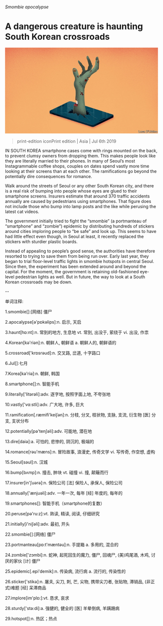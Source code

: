 ###### Smombie apocalypse

# A dangerous creature is haunting South Korean crossroads 

![image](images/20190706_ASD002_1.jpg) 

> print-edition iconPrint edition | Asia | Jul 6th 2019 

IN SOUTH KOREA smartphone cases come with rings mounted on the back, to prevent clumsy owners from dropping them. This makes people look like they are literally married to their phones. In many of Seoul’s most Instagrammable coffee shops, couples on dates spend vastly more time looking at their screens than at each other. The ramifications go beyond the potentially dire consequences for romance. 

Walk around the streets of Seoul or any other South Korean city, and there is a real risk of bumping into people whose eyes are glued to their smartphone screens. Insurers estimate that around 370 traffic accidents annually are caused by pedestrians using smartphones. That figure does not include those who bump into lamp posts and the like while perusing the latest cat videos. 

The government initially tried to fight the “smombie” (a portmanteau of “smartphone” and “zombie”) epidemic by distributing hundreds of stickers around cities imploring people to “be safe” and look up. This seems to have had little effect even though, in Seoul at least, it recently replaced the stickers with sturdier plastic boards. 

Instead of appealing to people’s good sense, the authorities have therefore resorted to trying to save them from being run over. Early last year, they began to trial floor-level traffic lights in smombie hotspots in central Seoul. Since then, the experiment has been extended around and beyond the capital. For the moment, the government is retaining old-fashioned eye-level pedestrian lights as well. But in future, the way to look at a South Korean crossroads may be down. 

-- 

 单词注释:

1.smombie[]:[网络] 僵尸 

2.apocalypse[ә'pɒkәlips]:n. 启示, 天启 

3.haunt[hɒ:nt]:n. 常到的地方, 生息地 vt. 常到, 出没于, 萦绕于 vi. 出没, 作祟 

4.Korean[kә'riәn]:n. 朝鲜人, 朝鲜语 a. 朝鲜人的, 朝鲜语的 

5.crossroad['krɒsrәud]:n. 交叉路, 岔道, 十字路口 

6.Jul[]:七月 

7.Korea[kә'riә]:n. 朝鲜, 韩国 

8.smartphone[]:n. 智能手机 

9.literally['litәrәli]:adv. 逐字地, 按照字面上地, 不夸张地 

10.vastly['vɑ:stli]:adv. 广大地, 许多, 巨大 

11.ramification[.ræmifi'keiʃәn]:n. 分枝, 分叉, 枝状物, 支脉, 支流, 衍生物 [医] 分支, 支状分布 

12.potentially[pә'tenʃәli]:adv. 可能地, 潜在地 

13.dire[daiә]:a. 可怕的, 悲惨的, 阴沉的, 极端的 

14.romance[rәu'mæns]:n. 冒险故事, 浪漫史, 传奇文学 vi. 写传奇, 作空想, 虚构 

15.Seoul[sәul]:n. 汉城 

16.bump[bʌmp]:n. 撞击, 肿块 vt. 碰撞 vi. 撞, 颠簸而行 

17.insurer[in'ʃuәrә]:n. 保险公司 [法] 保险人, 承保人, 保险公司 

18.annually['ænjuәli]:adv. 一年一次, 每年 [经] 年度的, 每年的 

19.smartphones[]: 智能手机（smartphone的复数） 

20.peruse[pә'ru:z]:vt. 熟读, 精读, 阅读, 仔细研究 

21.initially[i'niʃәli]:adv. 最初, 开头 

22.smombie[]:[网络] 僵尸 

23.portmanteau[pɒ:t'mæntәu]:n. 手提箱 a. 多用的, 混合的 

24.zombie['zɔmbi]:n. 蛇神, 起死回生的魔力, 僵尸, 回魂尸, (美)鸡尾酒, 木鸡, 讨厌的家伙 [计] 僵尸 

25.epidemic[.epi'demik]:n. 传染病, 流行病 a. 流行的, 传染性的 

26.sticker['stikә]:n. 屠夫, 尖刀, 刺, 芒, 尖物, 携带尖刀者, 张贴物, 滞销品, (非正式)难题 [经] 呆滞商品 

27.implore[im'plɒ:]:vt. 恳求, 哀求 

28.sturdy['stә:di]:a. 强健的, 健全的 [医] 羊晕倒病, 羊蹒跚病 

29.hotspot[]:n. 热区；热点 

